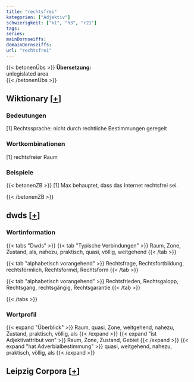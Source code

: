 ```yaml
---
title: "rechtsfrei"
kategorien: ["Adjektiv"]
schwierigkeit: ["k1", "h3", "r21"]
tags:
series:
mainDornseiffs:
domainDornseiffs:
url: "rechtsfrei"
---
```


{{< betonenÜbs >}}
**Übersetzung:**  
unlegislated area  
{{< /betonenÜbs >}}

## Wiktionary [[+](https://de.wiktionary.org/wiki/rechtsfrei)]

### Bedeutungen
[1] Rechtssprache: nicht durch rechtliche Bestimmungen geregelt  

### Wortkombinationen
[1] rechtsfreier Raum  

### Beispiele
{{< betonenZB >}}
[1] Max behauptet, dass das Internet rechtsfrei sei.  

{{< /betonenZB >}}


## dwds [[+](https://www.dwds.de/wb/rechtsfrei)]

### Wortinformation
{{< tabs "Dwds" >}}
{{< tab "Typische Verbindungen" >}}
Raum, Zone, Zustand, als, nahezu, praktisch, quasi, völlig, weitgehend
{{< /tab >}}

{{< tab "alphabetisch vorangehend" >}}
Rechtsfrage, Rechtsfortbildung, rechtsförmlich, Rechtsformel, Rechtsform
{{< /tab >}}

{{< tab "alphabetisch vorangehend" >}}
Rechtsfrieden, Rechtsgalopp, Rechtsgang, rechtsgängig, Rechtsgarantie
{{< /tab >}}

{{< /tabs >}}

### Wortprofil
{{< expand "Überblick" >}} Raum, quasi, Zone, weitgehend, nahezu, Zustand, praktisch, völlig, als {{< /expand >}}
{{< expand "ist Adjektivattribut von" >}} Raum, Zone, Zustand, Gebiet {{< /expand >}}
{{< expand "hat Adverbialbestimmung" >}} quasi, weitgehend, nahezu, praktisch, völlig, als {{< /expand >}}

## Leipzig Corpora [[+](https://corpora.uni-leipzig.de/en/res?word=rechtsfrei&corpusId=deu_newscrawl-public_2018)]


